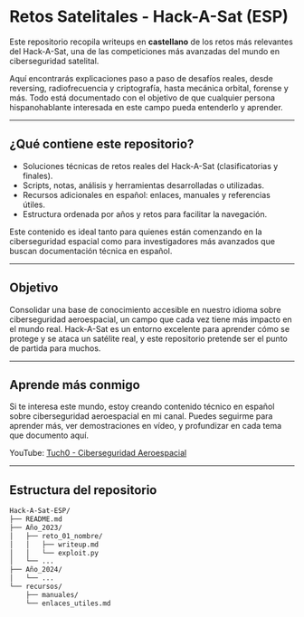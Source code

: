 # Retos Satelitales - Hack-A-Sat (ESP)

Este repositorio recopila writeups en **castellano** de los retos más relevantes del Hack-A-Sat, una de las competiciones más avanzadas del mundo en ciberseguridad satelital.

Aquí encontrarás explicaciones paso a paso de desafíos reales, desde reversing, radiofrecuencia y criptografía, hasta mecánica orbital, forense y más. Todo está documentado con el objetivo de que cualquier persona hispanohablante interesada en este campo pueda entenderlo y aprender.

---

## ¿Qué contiene este repositorio?

- Soluciones técnicas de retos reales del Hack-A-Sat (clasificatorias y finales).
- Scripts, notas, análisis y herramientas desarrolladas o utilizadas.
- Recursos adicionales en español: enlaces, manuales y referencias útiles.
- Estructura ordenada por años y retos para facilitar la navegación.

Este contenido es ideal tanto para quienes están comenzando en la ciberseguridad espacial como para investigadores más avanzados que buscan documentación técnica en español.

---

## Objetivo

Consolidar una base de conocimiento accesible en nuestro idioma sobre ciberseguridad aeroespacial, un campo que cada vez tiene más impacto en el mundo real. Hack-A-Sat es un entorno excelente para aprender cómo se protege y se ataca un satélite real, y este repositorio pretende ser el punto de partida para muchos.

---

## Aprende más conmigo

Si te interesa este mundo, estoy creando contenido técnico en español sobre ciberseguridad aeroespacial en mi canal. Puedes seguirme para aprender más, ver demostraciones en vídeo, y profundizar en cada tema que documento aquí.

YouTube: [Tuch0 - Ciberseguridad Aeroespacial](https://www.youtube.com/@Tuch0)

---

## Estructura del repositorio

```bash
Hack-A-Sat-ESP/
├── README.md
├── Año_2023/
│   ├── reto_01_nombre/
│   │   ├── writeup.md
│   │   └── exploit.py
│   └── ...
├── Año_2024/
│   └── ...
└── recursos/
    ├── manuales/
    └── enlaces_utiles.md
```



